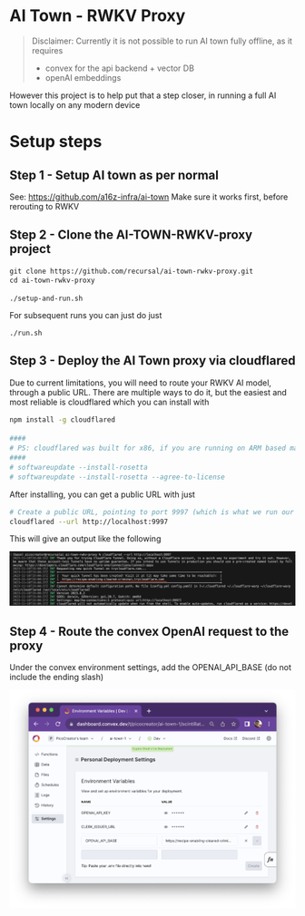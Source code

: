 # AI Town - RWKV Proxy

> Disclaimer: Currently it is not possible to run AI town fully offline, as it requires
> - convex for the api backend + vector DB
> - openAI embeddings

However this project is to help put that a step closer, in running a full AI town locally on any modern device

# Setup steps

## Step 1 - Setup AI town as per normal

See: https://github.com/a16z-infra/ai-town
Make sure it works first, before rerouting to RWKV

## Step 2 - Clone the AI-TOWN-RWKV-proxy project

```
git clone https://github.com/recursal/ai-town-rwkv-proxy.git
cd ai-town-rwkv-proxy

./setup-and-run.sh
```

For subsequent runs you can just do just

```
./run.sh
```

## Step 3 - Deploy the AI Town proxy via cloudflared

Due to current limitations, you will need to route your RWKV AI model, through a public URL. There are multiple ways to do it, but the easiest and most reliable is cloudflared which you can install with

```bash
npm install -g cloudflared

####
# PS: cloudflared was built for x86, if you are running on ARM based macs, you may need to get rosette installed
####
# softwareupdate --install-rosetta
# softwareupdate --install-rosetta --agree-to-license
```

After installing, you can get a public URL with just

```bash
# Create a public URL, pointing to port 9997 (which is what we run our API on for now)
cloudflared --url http://localhost:9997
```

This will give an output like the following

![Cloudflared URL example](./guides/img/cloudflared-url.png)

## Step 4 - Route the convex OpenAI request to the proxy

Under the convex environment settings, add the OPENAI_API_BASE (do not include the ending slash)

![Convex environment settings](./guides/img/convex_env.png)